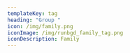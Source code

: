 ```yaml
---
templateKey: tag
heading: "Group "
icon: /img/family.png
iconImage: /img/runbgd_family_tag.png
iconDescription: Family
---
```

